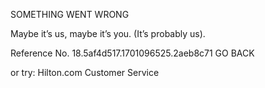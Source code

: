 SOMETHING WENT WRONG

Maybe it’s us, maybe it’s you.
(It’s probably us).

Reference No. 18.5af4d517.1701096525.2aeb8c71
GO BACK

or try:
Hilton.com Customer Service